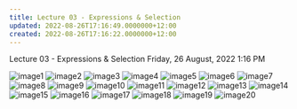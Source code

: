 ```yaml
---
title: Lecture 03 - Expressions & Selection
updated: 2022-08-26T17:16:49.0000000+12:00
created: 2022-08-26T17:16:22.0000000+12:00
---
```


Lecture 03 - Expressions & Selection
Friday, 26 August, 2022
1:16 PM

![image1](../../../../resources/9bc15eb80d0d4c4f89955faf5e238ab5.png)
![image2](../../../../resources/04b95e1fb31840b0ad36b4a1bb772c53.png)
![image3](../../../../resources/304a0447503a4f638b9729ed64981a69.png)
![image4](../../../../resources/c3688e619b07472eb3598fe3a5e93eb8.png)
![image5](../../../../resources/dc0e6a88a12f43c0b71540e83c29264d.png)
![image6](../../../../resources/529470e43b0442cf9119df427de57600.png)
![image7](../../../../resources/50d9c3ee4dcf411aa9f541a0fcde1452.png)
![image8](../../../../resources/98688d827bca4ff197fcb849e5f9e1ae.png)
![image9](../../../../resources/e0416ff6ec66461f85b99c24ba286900.png)
![image10](../../../../resources/b04fbd89ddeb433fad2d79e2778cf8bb.png)
![image11](../../../../resources/a2488c895f0548dd8d3f2dfd64802d59.png)
![image12](../../../../resources/86bc19df91834131b7914bf31b4efb96.png)
![image13](../../../../resources/57c3461ed1e74653b8acc0e32f396a9e.png)
![image14](../../../../resources/da2f9ce9547c4e7bb95e49d609aac2c0.png)
![image15](../../../../resources/28bfd7bf4fcd4cc386ce7865f4f28319.png)
![image16](../../../../resources/15a239a2a2054d028e4433ffd2fbd535.png)
![image17](../../../../resources/c7855d7fc2264daaa02738014dd45b62.png)
![image18](../../../../resources/d89511a4310f418a92177f9326b67066.png)
![image19](../../../../resources/57f03636c0694beca38907c4cd3e9593.png)
![image20](../../../../resources/d555daccf99745d4a7a15af5f78230ab.png)
